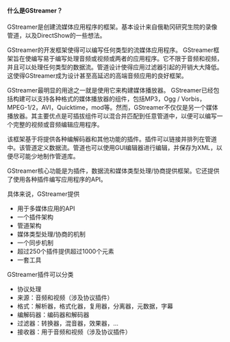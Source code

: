#### 什么是GStreamer？  
GStreamer是创建流媒体应用程序的框架。基本设计来自俄勒冈研究生院的录像管道，以及DirectShow的一些想法。  

GStreamer的开发框架使得可以编写任何类型的流媒体应用程序。 GStreamer框架旨在使编写易于编写处理音频或视频或两者的应用程序。它不限于音频和视频，并且可以处理任何类型的数据流。管道设计使得应用过滤器引起的开销大大降低。这使得GStreamer成为设计甚至高延迟的高端音频应用的良好框架。  

GStreamer最明显的用途之一就是使用它来构建媒体播放器。 GStreamer已经包括构建可以支持各种格式的媒体播放器的组件，包括MP3，Ogg / Vorbis，MPEG-1/2，AVI，Quicktime，mod等。然而，GStreamer不仅仅是另一个媒体播放器。其主要优点是可插拔组件可以混合并匹配到任意管道中，以便可以编写一个完整的视频或音频编辑应用程序。  

该框架基于将提供各种编解码器和其他功能的插件。插件可以链接并排列在管道中。该管道定义数据流。管道也可以使用GUI编辑器进行编辑，并保存为XML，以便尽可能少地制作管道库。  

GStreamer核心功能是为插件，数据流和媒体类型处理/协商提供框架。它还提供了使用各种插件编写应用程序的API。  

具体来说，GStreamer提供  
* 用于多媒体应用的API  
* 一个插件架构  
* 管道架构  
* 媒体类型处理/协商的机制  
* 一个同步机制  
* 超过250个插件提供超过1000个元素  
* 一套工具  

GStreamer插件可以分类  
* 协议处理
* 来源：音频和视频（涉及协议插件）
* 格式：解析器，格式化器，复用器，分离器，元数据，字幕
* 编解码器：编码器和解码器
* 过滤器：转换器，混音器，效果器，...
* 接收器：用于音频和视频（涉及协议插件）
